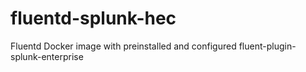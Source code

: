 # fluentd-splunk-hec
Fluentd Docker image with preinstalled and configured fluent-plugin-splunk-enterprise
